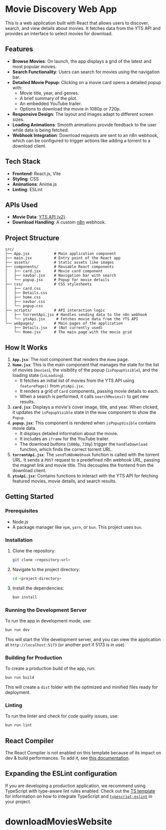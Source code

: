 # Movie Discovery Web App

This is a web application built with React that allows users to discover, search, and view details about movies. It fetches data from the YTS API and provides an interface to select movies for download.

## Features

- **Browse Movies**: On launch, the app displays a grid of the latest and most popular movies.
- **Search Functionality**: Users can search for movies using the navigation bar.
- **Detailed Movie Popup**: Clicking on a movie card opens a detailed popup with:
  - Movie title, year, and genres.
  - A brief summary of the plot.
  - An embedded YouTube trailer.
  - Options to download the movie in 1080p or 720p.
- **Responsive Design**: The layout and images adapt to different screen sizes.
- **Loading Animations**: Smooth animations provide feedback to the user while data is being fetched.
- **Webhook Integration**: Download requests are sent to an n8n webhook, which can be configured to trigger actions like adding a torrent to a download client.

## Tech Stack

- **Frontend**: React.js, Vite
- **Styling**: CSS
- **Animations**: Anime.js
- **Linting**: ESLint

## APIs Used

- **Movie Data**: [YTS API (v2)](https://yts.mx/api)
- **Download Handling**: A custom [n8n](https://n8n.io/) webhook.

## Project Structure

```
src/
├── App.jsx           # Main application component
├── main.jsx          # Entry point of the React app
├── assets/           # Static assets like images
├── components/       # Reusable React components
│   ├── card.jsx      # Movie card component
│   ├── navbar.jsx    # Navigation bar with search
│   └── popup.jsx     # Popup for movie details
├── css/              # CSS stylesheets
│   ├── card.css
│   ├── Details.css
│   ├── home.css
│   ├── navbar.css
│   └── popup.css
├── scripts/          # API interaction logic
│   ├── torrentApi.jsx # Handles sending data to the n8n webhook
│   └── ytsApi.jsx     # Fetches movie data from the YTS API
└── webpages/         # Main pages of the application
    ├── Details.jsx   # (Not currently used)
    └── Home.jsx      # The main page with the movie grid
```

## How It Works

1.  **`App.jsx`**: The root component that renders the `Home` page.
2.  **`Home.jsx`**: This is the main component that manages the state for the list of movies (`movies`), the visibility of the popup (`isPopupVisible`), and the loading state (`isLoading`).
    -   It fetches an initial list of movies from the YTS API using `featurePage()` from `ytsApi.jsx`.
    -   It renders a grid of `Card` components, passing movie details to each.
    -   When a search is performed, it calls `searchMovies()` to get new results.
3.  **`card.jsx`**: Displays a movie's cover image, title, and year. When clicked, it updates the `isPopupVisible` state in the `Home` component to show the `Popup`.
4.  **`popup.jsx`**: This component is rendered when `isPopupVisible` contains movie data.
    -   It displays detailed information about the movie.
    -   It includes an `iframe` for the YouTube trailer.
    -   The download buttons (`1080p`, `720p`) trigger the `handleDownload` function, which finds the correct torrent URL.
5.  **`torrentApi.jsx`**: The `sendToN8nWebhook` function is called with the torrent URL. It sends a `POST` request to a predefined n8n webhook URL, passing the magnet link and movie title. This decouples the frontend from the download client.
6.  **`ytsApi.jsx`**: Contains functions to interact with the YTS API for fetching featured movies, movie details, and search results.

## Getting Started

### Prerequisites

- Node.js
- A package manager like `npm`, `yarn`, or `bun`. This project uses `bun`.

### Installation

1.  Clone the repository:
    ```bash
    git clone <repository-url>
    ```
2.  Navigate to the project directory:
    ```bash
    cd <project-directory>
    ```
3.  Install the dependencies:
    ```bash
    bun install
    ```

### Running the Development Server

To run the app in development mode, use:

```bash
bun run dev
```

This will start the Vite development server, and you can view the application at `http://localhost:5173` (or another port if 5173 is in use).

### Building for Production

To create a production build of the app, run:

```bash
bun run build
```

This will create a `dist` folder with the optimized and minified files ready for deployment.

### Linting

To run the linter and check for code quality issues, use:

```bash
bun run lint
```

## React Compiler

The React Compiler is not enabled on this template because of its impact on dev & build performances. To add it, see [this documentation](https://react.dev/learn/react-compiler/installation).

## Expanding the ESLint configuration

If you are developing a production application, we recommend using TypeScript with type-aware lint rules enabled. Check out the [TS template](https://github.com/vitejs/vite/tree/main/packages/create-vite/template-react-ts) for information on how to integrate TypeScript and [`typescript-eslint`](https://typescript-eslint.io) in your project.
# downloadMoviesWebsite
